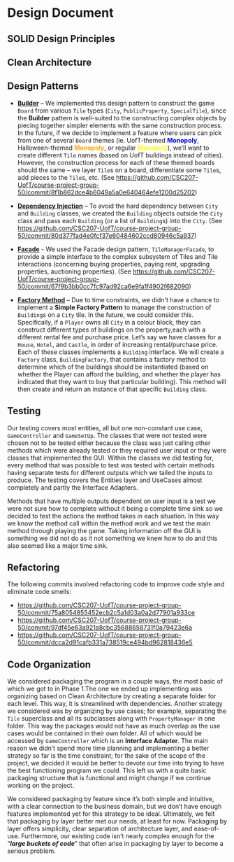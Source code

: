 # Design Document

## SOLID Design Principles

## Clean Architecture

## Design Patterns
 - **<u>Builder</u>** – We implemented this design pattern to construct the game `Board` from various `Tile` types (`City`, `PublicProperty`, `SpecialTile`), since the **Builder** pattern is well-suited to the constructing complex objects by piecing together simpler elements with the same construction process. In the future, if we decide to implement a feature where users can pick from one of several `Board` themes  (ie. UofT-themed <span style="color:blue">**Monopoly**</span>, Halloween-themed <span style="color:Orange">**Monopoly**</span>, or regular <span style="color:yellow">**Monopoly**</span>), we’ll want to create different `Tile` names  (based on UofT buildings instead of cities). However, the construction process for each of these themed boards should the same – we layer `Tile`s on a board, differentiate some `Tile`s, add pieces to the `Tile`s, etc. (See https://github.com/CSC207-UofT/course-project-group-50/commit/8f1b862dce4b6049a5a0e640464efe1200d25202)
 
  - **<u>Dependency Injection</u>** – To avoid the hard dependency between `City` and `Building` classes, we created the `Building` objects outside the `City` class and pass each `Building` (or a list of `Building`s) into the `City`. (See https://github.com/CSC207-UofT/course-project-group-50/commit/80d377fad4e0fcf37e60484602ccd80946c5a937)
  
  - **<u>Facade</u>** - We used the Facade design pattern, `TileManagerFacade`, to provide a simple interface to the complex subsystem of Tiles and Tile interactions (concerning buying properties, paying rent, upgrading properties, auctioning properties). (See https://github.com/CSC207-UofT/course-project-group-50/commit/67f9b3bb0cc7fc97ad92ca6e9fa1f4902f682090)
  
  - **<u>Factory Method</u>** – Due to time constraints, we didn't have a chance to implement a **Simple Factory Pattern** to manage the construction of `Building`s on a `City` tile.  In the future, we could consider this. Specifically, if a `Player` owns all `City` in a colour block, they can construct different types of buildings on the property,each with a different rental fee and purchase price. Let’s say we have classes for a `House`, `Hotel`, and `Castle`, in order of increasing rental/purchase price. Each of these classes implements a `Building` interface. We will create a `Factory` class, `BuildingFactory`, that contains a factory method to determine which of the buildings should be  instantiated (based on whether the Player can afford the building, and whether the player has indicated that they want to buy that particular building). This method will then create and return an instance of that specific `Building` class. 

## Testing

Our testing covers most entities, all but one non-constant use case, `GameController` and `GameSetUp`. The classes that were not tested were chosen not to be tested either because the class was just calling other methods which were already tested or they required user input or they were classes that implemented the GUI. Within the classes we did testing for, every method that was possible to test was tested with certain methods having separate tests for different outputs which we tailed the inputs to produce. The testing covers the Entities layer and UseCases almost completely and partly the Interface Adapters.
    
Methods that have multiple outputs dependent on user input is a test we were not sure how to complete without it being a complete time sink so we decided to test the actions the method takes in each situation. In this way we know the method call within the method work and we test the main method through playing the game. Taking information off the GUI is something we did not do as it not something we knew how to do and this also seemed like a major time sink.


## Refactoring

The following commits involved refactoring code to improve code style and eliminate code smells:
    
- https://github.com/CSC207-UofT/course-project-group-50/commit/75a8054855452ecb2c5a1d03a0a2d77901a933ce 
- https://github.com/CSC207-UofT/course-project-group-50/commit/97df45e63a921a8cbc35688658731f0a79423e6a
- https://github.com/CSC207-UofT/course-project-group-50/commit/dcca2d91cafb331a738519ce494bd962818436e5

## Code Organization
  
We considered packaging the program in a couple ways, the most basic of which we got to in Phase 1.The one we ended up implementing was organizing based on Clean Architecture by creating a separate folder for each level. This way, it is streamlined with dependencies. Another strategy we considered was by organizing by use cases; for example, separating the `Tile` superclass and all its subclasses along with `PropertyManager` in one folder. This way the  packages would not have as much overlap as the use cases would be contained in their own folder. All of which would be accessed by `GameController` which is an **Interface Adapter**. The main reason we didn’t spend more time planning and implementing a better strategy so far is the time constraint; for the sake of the scope of the project, we decided it would be better to devote our time into trying to have the best functioning program we could. This left us with a quite basic packaging structure that is functional and might change if we continue working on the project.
    
We considered packaging by feature since it’s both simple and intuitive, with a clear connection to the business domain, but we don’t have enough features implemented yet for this strategy to be ideal. Ultimately, we felt that  packaging by layer better met our needs, at least for now. Packaging by layer offers simplicity, clear separation of architecture layer, and ease-of-use. Furthermore, our existing code isn’t nearly complex enough for the “***large buckets of code***” that often arise in packaging by layer to become a serious problem.

